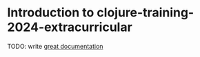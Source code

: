 # Introduction to clojure-training-2024-extracurricular

TODO: write [great documentation](http://jacobian.org/writing/what-to-write/)
